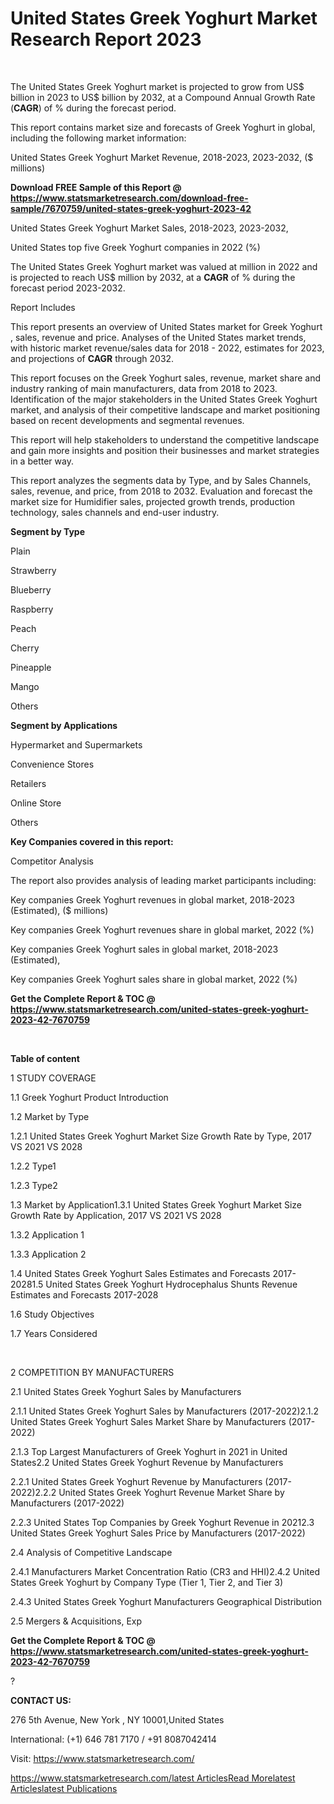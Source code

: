 <h1>United States Greek Yoghurt Market Research Report 2023</h1><br/><p>The United States Greek Yoghurt market is projected to grow from US$ billion in 2023 to US$ billion by 2032, at a Compound Annual Growth Rate (<strong>CAGR</strong>) of % during the forecast period.</p>
 
 
 
 <p>This report contains market size and forecasts of Greek Yoghurt in global, including the following market information:</p>
 
 
 
 <p>United States Greek Yoghurt Market Revenue, 2018-2023, 2023-2032, ($ millions)</p>
 
 
 
 <p><strong>Download FREE Sample of this Report @ <a href="https://www.statsmarketresearch.com/download-free-sample/7670759/united-states-greek-yoghurt-2023-42">https://www.statsmarketresearch.com/download-free-sample/7670759/united-states-greek-yoghurt-2023-42</a></strong></p>
 
 
 
 <p>United States Greek Yoghurt Market Sales, 2018-2023, 2023-2032,</p>
 
 
 
 <p>United States top five Greek Yoghurt companies in 2022 (%)</p>
 
 
 
 <p>The United States Greek Yoghurt market was valued at million in 2022 and is projected to reach US$ million by 2032, at a <strong>CAGR</strong> of % during the forecast period 2023-2032.</p>
 
 
 
 <p>Report Includes</p>
 
 
 
 <p>This report presents an overview of United States market for Greek Yoghurt , sales, revenue and price. Analyses of the United States market trends, with historic market revenue/sales data for 2018 - 2022, estimates for 2023, and projections of <strong>CAGR</strong> through 2032.</p>
 
 
 
 <p>This report focuses on the Greek Yoghurt sales, revenue, market share and industry ranking of main manufacturers, data from 2018 to 2023. Identification of the major stakeholders in the United States Greek Yoghurt market, and analysis of their competitive landscape and market positioning based on recent developments and segmental revenues.</p>
 
 
 
 <p>This report will help stakeholders to understand the competitive landscape and gain more insights and position their businesses and market strategies in a better way.</p>
 
 
 
 <p>This report analyzes the segments data by Type, and by Sales Channels, sales, revenue, and price, from 2018 to 2032. Evaluation and forecast the market size for Humidifier sales, projected growth trends, production technology, sales channels and end-user industry.</p>
 
 
 
 <p><strong>Segment by Type</strong></p>
 
 
 
 <p>Plain</p>
 
 
 
 <p>Strawberry</p>
 
 
 
 <p>Blueberry</p>
 
 
 
 <p>Raspberry</p>
 
 
 
 <p>Peach</p>
 
 
 
 <p>Cherry</p>
 
 
 
 <p>Pineapple</p>
 
 
 
 <p>Mango</p>
 
 
 
 <p>Others</p>
 
 
 
 <p><strong>Segment <strong><strong>by Applications</strong></strong></strong></p>
 
 
 
 <p>Hypermarket and Supermarkets</p>
 
 
 
 <p>Convenience Stores</p>
 
 
 
 <p>Retailers</p>
 
 
 
 <p>Online Store</p>
 
 
 
 <p>Others</p>
 
 
 
 <p><strong>Key Companies covered in this report:</strong></p>
 
 
 
 <p>Competitor Analysis</p>
 
 
 
 <p>The report also provides analysis of leading market participants including:</p>
 
 
 
 <p>Key companies Greek Yoghurt revenues in global market, 2018-2023 (Estimated), ($ millions)</p>
 
 
 
 <p>Key companies Greek Yoghurt revenues share in global market, 2022 (%)</p>
 
 
 
 <p>Key companies Greek Yoghurt sales in global market, 2018-2023 (Estimated),</p>
 
 
 
 <p>Key companies Greek Yoghurt sales share in global market, 2022 (%)</p>
 
 
 
 <div><b>Get the Complete Report & TOC @ <a href="https://www.statsmarketresearch.com/united-states-greek-yoghurt-2023-42-7670759">https://www.statsmarketresearch.com/united-states-greek-yoghurt-2023-42-7670759</a></b></div>
 
 
 
 <p><br />
 
 <b>Table of content</b></p>
 
 
 
 <p>1 STUDY COVERAGE<br />
 
 1.1 Greek Yoghurt Product Introduction<br />
 
 1.2 Market by Type<br />
 
 1.2.1 United States Greek Yoghurt Market Size Growth Rate by Type, 2017 VS 2021 VS 2028<br />
 
 1.2.2 Type1<br />
 
 1.2.3 Type2<br />
 
 1.3 Market by Application1.3.1 United States Greek Yoghurt Market Size Growth Rate by Application, 2017 VS 2021 VS 2028<br />
 
 1.3.2 Application 1<br />
 
 1.3.3 Application 2<br />
 
 1.4 United States Greek Yoghurt Sales Estimates and Forecasts 2017-20281.5 United States Greek Yoghurt Hydrocephalus Shunts Revenue Estimates and Forecasts 2017-2028<br />
 
 1.6 Study Objectives<br />
 
 1.7 Years Considered<br />
 
 <br />
 
 2 COMPETITION BY MANUFACTURERS<br />
 
 2.1 United States Greek Yoghurt Sales by Manufacturers<br />
 
 2.1.1 United States Greek Yoghurt Sales by Manufacturers (2017-2022)2.1.2 United States Greek Yoghurt Sales Market Share by Manufacturers (2017-2022)<br />
 
 2.1.3 Top Largest Manufacturers of Greek Yoghurt in 2021 in United States2.2 United States Greek Yoghurt Revenue by Manufacturers<br />
 
 2.2.1 United States Greek Yoghurt Revenue by Manufacturers (2017-2022)2.2.2 United States Greek Yoghurt Revenue Market Share by Manufacturers (2017-2022)<br />
 
 2.2.3 United States Top Companies by Greek Yoghurt Revenue in 20212.3 United States Greek Yoghurt Sales Price by Manufacturers (2017-2022)<br />
 
 2.4 Analysis of Competitive Landscape<br />
 
 2.4.1 Manufacturers Market Concentration Ratio (CR3 and HHI)2.4.2 United States Greek Yoghurt by Company Type (Tier 1, Tier 2, and Tier 3)<br />
 
 2.4.3 United States Greek Yoghurt Manufacturers Geographical Distribution<br />
 
 2.5 Mergers & Acquisitions, Exp</p>
 
 
 
 <div><b>Get the Complete Report & TOC @ <a href="https://www.statsmarketresearch.com/united-states-greek-yoghurt-2023-42-7670759">https://www.statsmarketresearch.com/united-states-greek-yoghurt-2023-42-7670759</a></b></div>
 
 
 
 <p>? </p>
 
 
 
 <p><b>CONTACT US:</b><br />
 
 276 5th Avenue, New York , NY 10001,United States<br />
 
 International: (+1) 646 781 7170 / +91 8087042414<br />
 
 Visit: <a href="https://www.statsmarketresearch.com/">https://www.statsmarketresearch.com/</a><br />
 
 <a href="https://gyeongbokgung.com">https://www.statsmarketresearch.com/</a><a href="https://hallyeomaritime.com">latest Articles</a><a href="https://jingwansa.com">Read More</a><a href="https://nguoiviet.jp/">latest Articles</a><a href="https://www.intelmarketresearch.com/">latest Publications</a></p>